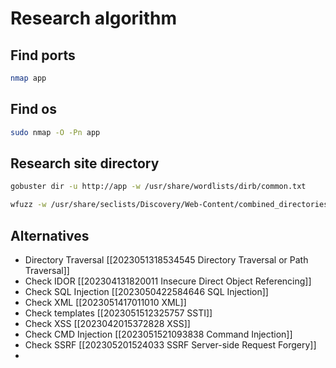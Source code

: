 # Research algorithm

## Find ports
```bash
nmap app
```

## Find os
```bash
sudo nmap -O -Pn app
```

## Research site directory
```bash
gobuster dir -u http://app -w /usr/share/wordlists/dirb/common.txt
```

```bash
wfuzz -w /usr/share/seclists/Discovery/Web-Content/combined_directories.txt --hc 404 http://app/FUZZ.php
```

## Alternatives
- Directory Traversal [[2023051318534545 Directory Traversal or Path Traversal]]
- Check IDOR [[202304131820011 Insecure Direct Object Referencing]]
- Check SQL Injection [[2023050422584646 SQL Injection]]
- Check XML [[2023051417011010 XML]]
- Check templates  [[2023051512325757  SSTI]]
- Check XSS [[2023042015372828 XSS]]
- Check CMD Injection [[2023051521093838 Command Injection]]
- Check SSRF [[202305201524033 SSRF Server-side Request Forgery]]
- 